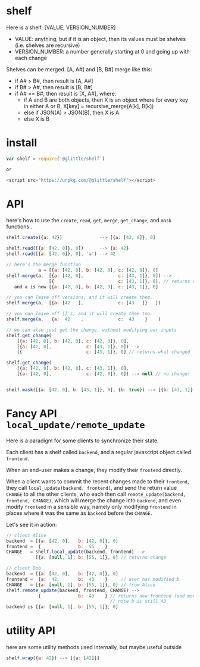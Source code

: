 # shelf

Here is a shelf: [VALUE, VERSION_NUMBER]
* VALUE: anything, but if it is an object, then its values must be shelves (i.e. shelves are recursive)
* VERSION_NUMBER: a number generally starting at 0 and going up with each change

Shelves can be merged. [A, A#] and [B, B#] merge like this:
* if A# > B#, then result is [A, A#]
* if B# > A#, then result is [B, B#]
* if A# == B#, then result is [X, A#], where:
    * if A and B are both objects, then X is an object where for every key in either A or B, X[key] = recursive_merge(A[k], B[k])
    * else if JSON(A) > JSON(B), then X is A
    * else X is B

# install

``` js
var shelf = require('@glittle/shelf')

or

<script src="https://unpkg.com/@glittle/shelf"></script>
```

# API

here's how to use the `create`, `read`, `get`, `merge`, `get_change`, and `mask` functions..

``` js
shelf.create({a: 42})              --> [{a: [42, 0]}, 0]

shelf.read([{a: [42, 0]}, 0])      --> {a: 42}
shelf.read([{a: [42, 0]}, 0], 'a') --> 42

// here's the merge function
            a = [{a: [42, 0], b: [42, 0], c: [42, 0]}, 0]
shelf.merge(a,  [{a: [42, 0],             c: [43, 1]}, 0]) --> 
                [{                        c: [43, 1]}, 0], // returns what changed
   and a is now [{a: [42, 0], b: [42, 0], c: [43, 1]}, 0]

// you can leave off versions, and it will create them..
shelf.merge(a,  [{a: [42   ],             c: [43   ]}   ])

// you can leave off []'s, and it will create them too..
shelf.merge(a,   {a:  42    ,             c:  43    }    )

// we can also just get the change, without modifying our inputs
shelf.get_change(
    [{a: [42, 0], b: [42, 0], c: [42, 0]}, 0],
    [{a: [42, 0],             c: [43, 1]}, 0]) -->
    [{                        c: [43, 1]}, 0] // returns what changed

shelf.get_change(
    [{a: [42, 0], b: [42, 0], c: [43, 1]}, 0],
    [{a: [42, 0],             c: [42, 0]}, 0]) --> null // no change!


shelf.mask([{a: [42, 0], b: [43, 1]}, 0], {b: true}) --> [{b: [43, 1]}, 0]
```

# Fancy API `local_update/remote_update`

Here is a paradigm for some clients to synchronize their state. 

Each client has a shelf called `backend`, and a regular javascript object called `frontend`.

When an end-user makes a change, they modify their `frontend` directly.

When a client wants to commit the recent changes made to their `frontend`, they call `local_update(backend, frontend)`, and send the return value `CHANGE` to all the other clients, who each then call `remote_update(backend, frontend, CHANGE)`, which will merge the change into `backend`, and even modify `frontend` in a sensible way, namely only modifying `frontend` in places where it was the same as `backend` before the `CHANGE`.

Let's see it in action:

``` js
// client Alice
backend  = [{a: [42, 0],   b: [42, 0]}, 0] 
frontend =  {              b:  55    }
CHANGE   = shelf.local_update(backend, frontend) -->
           [{a: [null, 1], b: [55, 1]}, 0] // returns change

// client Bob
backend  = [{a: [42, 0],   b: [42, 0]}, 0] 
frontend =  {a:  42,       b:  43    }     // user has modified b
CHANGE   = [{a: [null, 1], b: [55, 1]}, 0] // from Alice
shelf.remote_update(backend, frontend, CHANGE) -->
            {              b:  43    } // returns new frontend (and modifies it)
                                       // note b is still 43
backend is [{a: [null, 1], b: [55, 1]}, 0]
```

# utility API

here are some utility methods used internally, but maybe useful outside

``` js
shelf.wrap({a: 42}) --> [{a: [42]}]
```
